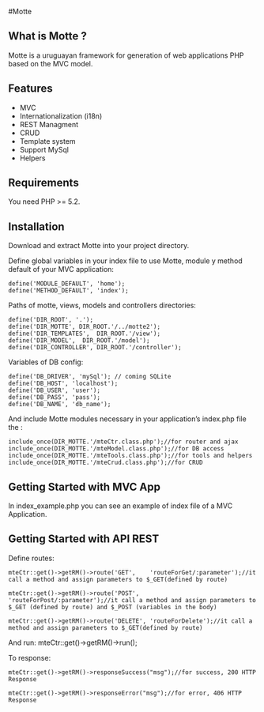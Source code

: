 #Motte 

## What is Motte ?

Motte is a uruguayan framework for generation of web applications PHP based on the MVC model.

## Features

* MVC
* Internationalization (i18n)
* REST Managment
* CRUD
* Template system
* Support MySql
* Helpers

## Requirements

You need PHP >= 5.2.

## Installation

Download and extract Motte into your project directory.

Define global variables in your index file to use Motte, module y method default of your MVC application:

    define('MODULE_DEFAULT', 'home');
    define('METHOD_DEFAULT', 'index');
    
Paths of motte, views, models and controllers directories:

    define('DIR_ROOT', '.');
    define('DIR_MOTTE', DIR_ROOT.'/../motte2');
    define('DIR_TEMPLATES',  DIR_ROOT.'/view');
    define('DIR_MODEL',  DIR_ROOT.'/model');
    define('DIR_CONTROLLER', DIR_ROOT.'/controller');
    
Variables of DB config:

    define('DB_DRIVER', 'mySql'); // coming SQLite
    define('DB_HOST', 'localhost');
    define('DB_USER', 'user');
    define('DB_PASS', 'pass');
    define('DB_NAME', 'db_name');
    
And include Motte modules necessary in your application’s index.php file the :

    include_once(DIR_MOTTE.'/mteCtr.class.php');//for router and ajax
    include_once(DIR_MOTTE.'/mteModel.class.php');//for DB access
    include_once(DIR_MOTTE.'/mteTools.class.php');//for tools and helpers
    include_once(DIR_MOTTE.'/mteCrud.class.php');//for CRUD

## Getting Started with MVC App    

In index_example.php you can see an example of index file of a MVC Application.

## Getting Started with API REST
   
Define routes:

    mteCtr::get()->getRM()->route('GET',    'routeForGet/:parameter');//it call a method and assign parameters to $_GET(defined by route)
    
    mteCtr::get()->getRM()->route('POST',   'routeForPost/:parameter');//it call a method and assign parameters to $_GET (defined by route) and $_POST (variables in the body)
    
    mteCtr::get()->getRM()->route('DELETE', 'routeForDelete');//it call a method and assign parameters to $_GET(defined by route)
    
And run:
    mteCtr::get()->getRM()->run();
    
To response:

    mteCtr::get()->getRM()->responseSuccess("msg");//for success, 200 HTTP Response
    
    mteCtr::get()->getRM()->responseError("msg");//for error, 406 HTTP Response
    
    

    










